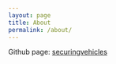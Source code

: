 ```yaml
---
layout: page
title: About
permalink: /about/
---
```


Github page: [securingvehicles](https://github.com/securingvehicles)
